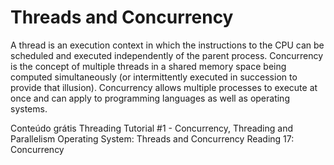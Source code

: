 # Threads and Concurrency

A thread is an execution context in which the instructions to the CPU can be scheduled and executed independently of the parent process. Concurrency is the concept of multiple threads in a shared memory space being computed simultaneously (or intermittently executed in succession to provide that illusion). Concurrency allows multiple processes to execute at once and can apply to programming languages as well as operating systems.

<ResourceGroupTitle>Conteúdo grátis</ResourceGroupTitle>
<BadgeLink badgeText='Watch' href='https://www.youtube.com/watch?v=olYdb0DdGtM'>Threading Tutorial #1 - Concurrency, Threading and Parallelism</BadgeLink>
<BadgeLink colorScheme='yellow' badgeText='Read' href='https://medium.com/@akhandmishra/operating-system-threads-and-concurrency-aec2036b90f8'>Operating System: Threads and Concurrency</BadgeLink>
<BadgeLink colorScheme='yellow' badgeText='Read' href='https://web.mit.edu/6.005/www/fa14/classes/17-concurrency/'>Reading 17: Concurrency</BadgeLink>
